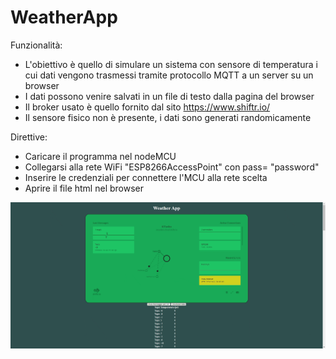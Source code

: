 # WeatherApp

Funzionalità:
- L'obiettivo è quello di simulare un sistema con sensore di temperatura i cui dati vengono trasmessi tramite protocollo MQTT a un server su un browser
- I dati possono venire salvati in un file di testo dalla pagina del browser
- Il broker usato è quello fornito dal sito https://www.shiftr.io/ 
- Il sensore fisico non è presente, i dati sono generati randomicamente

Direttive:
- Caricare il programma nel nodeMCU
- Collegarsi alla rete WiFi "ESP8266AccessPoint" con pass= "password"
- Inserire le credenziali per connettere l'MCU alla rete scelta
- Aprire il file html nel browser

![](/gif.gif)
